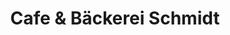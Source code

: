 ---
title: "Cafe & Bäckerei Schmidt"
url: /hilpoltstein/cafe-und-baeckerei-schmidt/
shop: Bäckerei
---